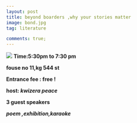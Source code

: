 ```yaml
---
layout: post
title: beyond boarders ,why your stories matter
image: bond.jpg
tag: literature

comments: true;
---
```


<img src="{{site.github.url}}/img/bond.jpg">
<strong>Time:5:30pm to 7:30 pm

<strong> fouse no 11,kg 544 st

<strong>Entrance fee : free ! </strong>


host: *kwizera peace*

3 guest speakers

*poem ,exhibition,karaoke*

